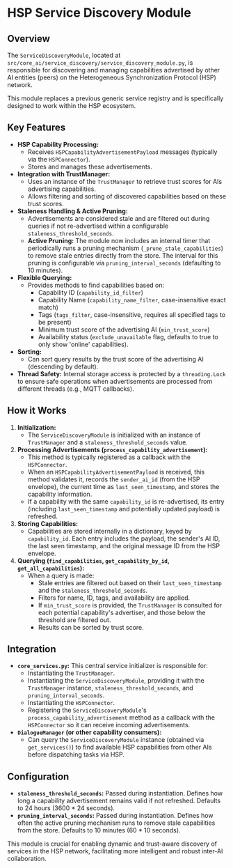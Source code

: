 # HSP Service Discovery Module

## Overview

The `ServiceDiscoveryModule`, located at `src/core_ai/service_discovery/service_discovery_module.py`, is responsible for discovering and managing capabilities advertised by other AI entities (peers) on the Heterogeneous Synchronization Protocol (HSP) network.

This module replaces a previous generic service registry and is specifically designed to work within the HSP ecosystem.

## Key Features

*   **HSP Capability Processing:**
    *   Receives `HSPCapabilityAdvertisementPayload` messages (typically via the `HSPConnector`).
    *   Stores and manages these advertisements.
*   **Integration with TrustManager:**
    *   Uses an instance of the `TrustManager` to retrieve trust scores for AIs advertising capabilities.
    *   Allows filtering and sorting of discovered capabilities based on these trust scores.
*   **Staleness Handling & Active Pruning:**
    *   Advertisements are considered stale and are filtered out during queries if not re-advertised within a configurable `staleness_threshold_seconds`.
    *   **Active Pruning:** The module now includes an internal timer that periodically runs a pruning mechanism (`_prune_stale_capabilities`) to remove stale entries directly from the store. The interval for this pruning is configurable via `pruning_interval_seconds` (defaulting to 10 minutes).
*   **Flexible Querying:**
    *   Provides methods to find capabilities based on:
        *   Capability ID (`capability_id_filter`)
        *   Capability Name (`capability_name_filter`, case-insensitive exact match)
        *   Tags (`tags_filter`, case-insensitive, requires all specified tags to be present)
        *   Minimum trust score of the advertising AI (`min_trust_score`)
        *   Availability status (`exclude_unavailable` flag, defaults to true to only show 'online' capabilities).
*   **Sorting:**
    *   Can sort query results by the trust score of the advertising AI (descending by default).
*   **Thread Safety:** Internal storage access is protected by a `threading.Lock` to ensure safe operations when advertisements are processed from different threads (e.g., MQTT callbacks).

## How it Works

1.  **Initialization:**
    *   The `ServiceDiscoveryModule` is initialized with an instance of `TrustManager` and a `staleness_threshold_seconds` value.
2.  **Processing Advertisements (`process_capability_advertisement`):**
    *   This method is typically registered as a callback with the `HSPConnector`.
    *   When an `HSPCapabilityAdvertisementPayload` is received, this method validates it, records the `sender_ai_id` (from the HSP envelope), the current time as `last_seen_timestamp`, and stores the capability information.
    *   If a capability with the same `capability_id` is re-advertised, its entry (including `last_seen_timestamp` and potentially updated payload) is refreshed.
3.  **Storing Capabilities:**
    *   Capabilities are stored internally in a dictionary, keyed by `capability_id`. Each entry includes the payload, the sender's AI ID, the last seen timestamp, and the original message ID from the HSP envelope.
4.  **Querying (`find_capabilities`, `get_capability_by_id`, `get_all_capabilities`):**
    *   When a query is made:
        *   Stale entries are filtered out based on their `last_seen_timestamp` and the `staleness_threshold_seconds`.
        *   Filters for name, ID, tags, and availability are applied.
        *   If `min_trust_score` is provided, the `TrustManager` is consulted for each potential capability's advertiser, and those below the threshold are filtered out.
        *   Results can be sorted by trust score.

## Integration

*   **`core_services.py`:** This central service initializer is responsible for:
    *   Instantiating the `TrustManager`.
    *   Instantiating the `ServiceDiscoveryModule`, providing it with the `TrustManager` instance, `staleness_threshold_seconds`, and `pruning_interval_seconds`.
    *   Instantiating the `HSPConnector`.
    *   Registering the `ServiceDiscoveryModule`'s `process_capability_advertisement` method as a callback with the `HSPConnector` so it can receive incoming advertisements.
*   **`DialogueManager` (or other capability consumers):**
    *   Can query the `ServiceDiscoveryModule` instance (obtained via `get_services()`) to find available HSP capabilities from other AIs before dispatching tasks via HSP.

## Configuration

*   **`staleness_threshold_seconds`:** Passed during instantiation. Defines how long a capability advertisement remains valid if not refreshed. Defaults to 24 hours (3600 * 24 seconds).
*   **`pruning_interval_seconds`:** Passed during instantiation. Defines how often the active pruning mechanism runs to remove stale capabilities from the store. Defaults to 10 minutes (60 * 10 seconds).

This module is crucial for enabling dynamic and trust-aware discovery of services in the HSP network, facilitating more intelligent and robust inter-AI collaboration.
